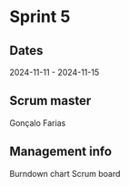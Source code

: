 # Sprint 5
## Dates
2024-11-11 - 2024-11-15

## Scrum master
Gonçalo Farias

## Management info
Burndown chart
Scrum board
